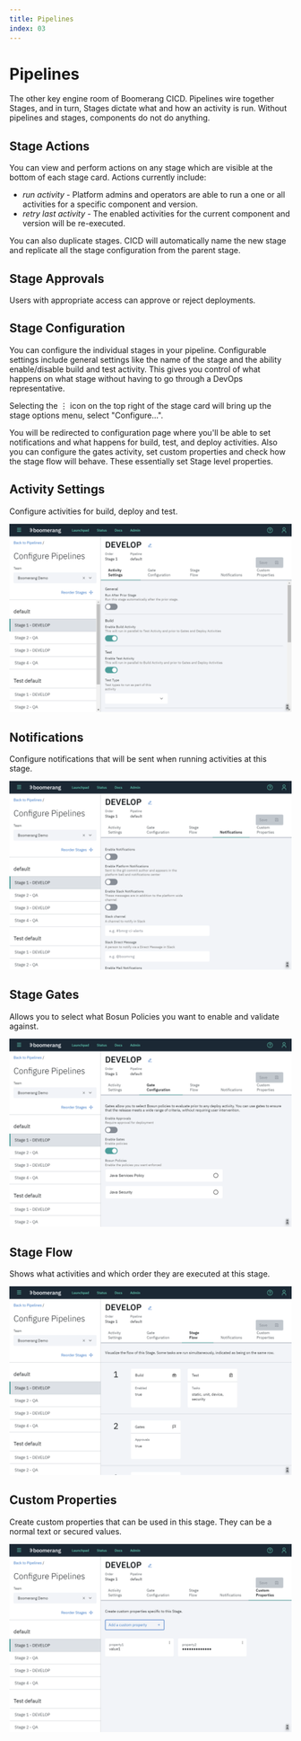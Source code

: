 ```yaml
---
title: Pipelines
index: 03
---
```


# Pipelines

The other key engine room of Boomerang CICD. Pipelines wire together Stages, and in turn, Stages dictate what and how an activity is run. Without pipelines and stages, components do not do anything.

## Stage Actions

You can view and perform actions on any stage which are visible at the bottom of each stage card. Actions currently include:
- _run activity_ - Platform admins and operators are able to run a one or all activities for a specific component and version.
- _retry last activity_ - The enabled activities for the current component and version will be re-executed.

You can also duplicate stages. CICD will automatically name the new stage and replicate all the stage configuration from the parent stage.

## Stage Approvals

Users with appropriate access can approve or reject deployments.

## Stage Configuration

You can configure the individual stages in your pipeline. Configurable settings include general settings like the name of the stage and the ability enable/disable build and test activity. This gives you control of what happens on what stage without having to go through a DevOps representative.

Selecting the ⋮ icon on the top right of the stage card will bring up the stage options menu, select "Configure...".

You will be redirected to configuration page where you'll be able to set notifications and what happens for build, test, and deploy activities. Also you can configure the gates activity, set custom properties and check how the stage flow will behave. These essentially set Stage level properties.


## Activity Settings

Configure activities for build, deploy and test.

![Activity Settings](./assets/img/stage_activities.png)

## Notifications

Configure notifications that will be sent when running activities at this stage.

![Notifications](./assets/img/stage_notifications.png)

## Stage Gates

Allows you to select what Bosun Policies you want to enable and validate against.

![Gates](./assets/img/stage_gates.png)

## Stage Flow

Shows what activities and which order they are executed at this stage.

![Flow](./assets/img/stage_flow.png)


## Custom Properties

Create custom properties that can be used in this stage. They can be a normal text or secured values.

![Properties](./assets/img/stage_properties.png)
